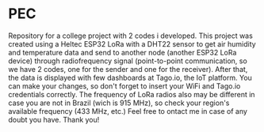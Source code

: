 # PEC
Repository for a college project with 2 codes i developed.
This project was created using a Heltec ESP32 LoRa with a DHT22 sensor to get air humidity and temperature data and send to another node (another ESP32 LoRa device) through radiofrequency signal (point-to-point communication, so we have 2 codes, one for the sender and one for the receiver). After that, the data is displayed with few dashboards at Tago.io, the IoT platform.
You can make your changes, so don't forget to insert your WiFi and Tago.io credentials correctly. The frequency of LoRa radios also may be different in case you are not in Brazil (wich is 915 MHz), so check your region's available frequency (433 MHz, etc.)
Feel free to ontact me in case of any doubt you have.
Thank you! 
